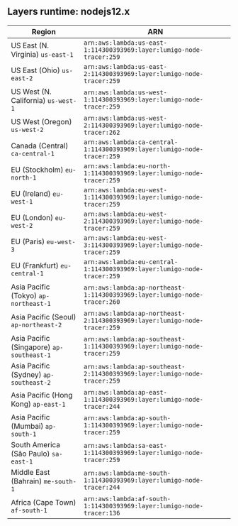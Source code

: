 Layers runtime: nodejs12.x
----
| Region | ARN |
| --- | --- |
|US East (N. Virginia)  `us-east-1`|`arn:aws:lambda:us-east-1:114300393969:layer:lumigo-node-tracer:259`|
|US East (Ohio)  `us-east-2`|`arn:aws:lambda:us-east-2:114300393969:layer:lumigo-node-tracer:259`|
|US West (N. California)  `us-west-1`|`arn:aws:lambda:us-west-1:114300393969:layer:lumigo-node-tracer:259`|
|US West (Oregon)  `us-west-2`|`arn:aws:lambda:us-west-2:114300393969:layer:lumigo-node-tracer:262`|
|Canada (Central)  `ca-central-1`|`arn:aws:lambda:ca-central-1:114300393969:layer:lumigo-node-tracer:259`|
|EU (Stockholm)  `eu-north-1`|`arn:aws:lambda:eu-north-1:114300393969:layer:lumigo-node-tracer:259`|
|EU (Ireland)  `eu-west-1`|`arn:aws:lambda:eu-west-1:114300393969:layer:lumigo-node-tracer:259`|
|EU (London)  `eu-west-2`|`arn:aws:lambda:eu-west-2:114300393969:layer:lumigo-node-tracer:259`|
|EU (Paris)  `eu-west-3`|`arn:aws:lambda:eu-west-3:114300393969:layer:lumigo-node-tracer:259`|
|EU (Frankfurt)  `eu-central-1`|`arn:aws:lambda:eu-central-1:114300393969:layer:lumigo-node-tracer:259`|
|Asia Pacific (Tokyo)  `ap-northeast-1`|`arn:aws:lambda:ap-northeast-1:114300393969:layer:lumigo-node-tracer:260`|
|Asia Pacific (Seoul)  `ap-northeast-2`|`arn:aws:lambda:ap-northeast-2:114300393969:layer:lumigo-node-tracer:259`|
|Asia Pacific (Singapore)  `ap-southeast-1`|`arn:aws:lambda:ap-southeast-1:114300393969:layer:lumigo-node-tracer:259`|
|Asia Pacific (Sydney)  `ap-southeast-2`|`arn:aws:lambda:ap-southeast-2:114300393969:layer:lumigo-node-tracer:259`|
|Asia Pacific (Hong Kong)  `ap-east-1`|`arn:aws:lambda:ap-east-1:114300393969:layer:lumigo-node-tracer:244`|
|Asia Pacific (Mumbai)  `ap-south-1`|`arn:aws:lambda:ap-south-1:114300393969:layer:lumigo-node-tracer:259`|
|South America (São Paulo)  `sa-east-1`|`arn:aws:lambda:sa-east-1:114300393969:layer:lumigo-node-tracer:259`|
|Middle East (Bahrain)  `me-south-1`|`arn:aws:lambda:me-south-1:114300393969:layer:lumigo-node-tracer:244`|
|Africa (Cape Town)  `af-south-1`|`arn:aws:lambda:af-south-1:114300393969:layer:lumigo-node-tracer:136`|
